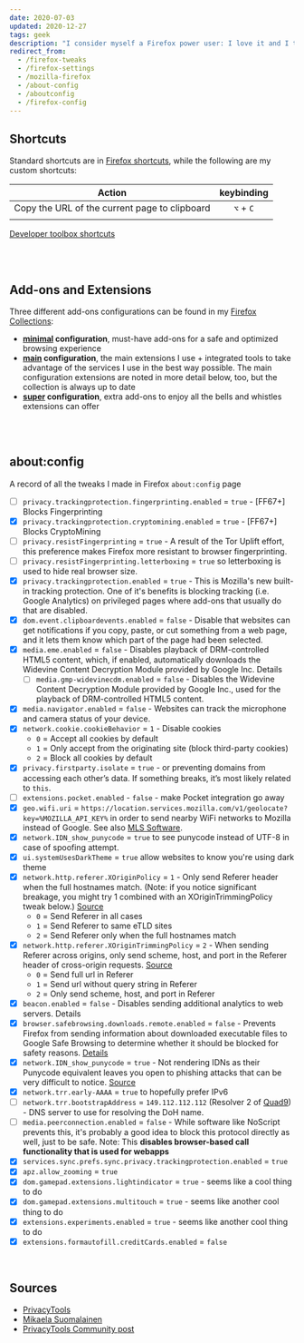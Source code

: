 ```yaml
---
date: 2020-07-03
updated: 2020-12-27
tags: geek
description: "I consider myself a Firefox power user: I love it and I take full advantage of its features. Here’s how I do it."
redirect_from:
  - /firefox-tweaks
  - /firefox-settings
  - /mozilla-firefox
  - /about-config
  - /aboutconfig
  - /firefox-config
---
```

## Shortcuts

Standard shortcuts are in [Firefox shortcuts](https://support.mozilla.org/en-US/kb/keyboard-shortcuts-perform-firefox-tasks-quickly "Keyboard Shortcuts - Mozilla Support"), while the following are my custom shortcuts:

| Action | keybinding |
| :-------------------------------------------: | :-------: |
| Copy the URL of the current page to clipboard | `⌥` + `C` |
|                                               |           |

[Developer toolbox shortcuts](https://developer.mozilla.org/en-US/docs/Tools/Keyboard_shortcuts "Keyboard shortcuts - MDN")

<br>
<br>

## Add-ons and Extensions

Three different add-ons configurations can be found in my [Firefox Collections](https://addons.mozilla.org/en-US/firefox/collections/13538650 "Tommi's Firefox Collections"):

- **[minimal](https://addons.mozilla.org/en-US/firefox/collections/13538650/minimal/) configuration**, must-have add-ons for a safe and optimized browsing experience
- **[main](https://addons.mozilla.org/en-US/firefox/collections/13538650/main/) configuration**, the main extensions I use + integrated tools to take advantage of the services I use in the best way possible. The main configuration extensions are noted in more detail below, too, but the collection is always up to date
- **[super](https://addons.mozilla.org/en-US/firefox/collections/13538650/super/) configuration**, extra add-ons to enjoy all the bells and whistles extensions can offer

<br>
<br>

## about:config

A record of all the tweaks I made in Firefox `about:config` page

- [ ] `privacy.trackingprotection.fingerprinting.enabled` = `true` - [FF67+] Blocks Fingerprinting
- [x] `privacy.trackingprotection.cryptomining.enabled` = `true` - [FF67+] Blocks CryptoMining
- [ ] `privacy.resistFingerprinting` = `true` - A result of the Tor Uplift effort, this preference makes Firefox more resistant to browser fingerprinting.
- [ ] `privacy.resistFingerprinting.letterboxing` = `true` so letterboxing is used to hide real browser size.
- [x] `privacy.trackingprotection.enabled` = `true` - This is Mozilla's new built-in tracking protection. One of it's benefits is blocking tracking (i.e. Google Analytics) on privileged pages where add-ons that usually do that are disabled.
- [x] `dom.event.clipboardevents.enabled` = `false` - Disable that websites can get notifications if you copy, paste, or cut something from a web page, and it lets them know which part of the page had been selected.
- [x] `media.eme.enabled` = `false` - Disables playback of DRM-controlled HTML5 content, which, if enabled, automatically downloads the Widevine Content Decryption Module provided by Google Inc. Details
	- [ ] `media.gmp-widevinecdm.enabled` = `false` - Disables the Widevine Content Decryption Module provided by Google Inc., used for the playback of DRM-controlled HTML5 content.
- [x] `media.navigator.enabled` = `false` - Websites can track the microphone and camera status of your device.
- [x] `network.cookie.cookieBehavior` = `1` - Disable cookies
	- `0` = Accept all cookies by default
    - `1` = Only accept from the originating site (block third-party cookies)
    - `2` = Block all cookies by default
- [x] `privacy.firstparty.isolate` = `true` - or preventing domains from accessing each other’s data. If something breaks, it’s most likely related to `this`.
- [ ] `extensions.pocket.enabled` - `false` - make Pocket integration go away
- [x] `geo.wifi.uri` = `https://location.services.mozilla.com/v1/geolocate?key=%MOZILLA_API_KEY%` in order to send nearby WiFi networks to Mozilla instead of Google. See also [MLS Software](https://wiki.mozilla.org/CloudServices/Location/Software).
- [x] `network.IDN_show_punycode` = `true` to see punycode instead of UTF-8 in case of spoofing attempt.
- [x] `ui.systemUsesDarkTheme` = `true` allow websites to know you're using dark theme
- [x] `network.http.referer.XOriginPolicy` = `1` - Only send Referer header when the full hostnames match. (Note: if you notice significant breakage, you might try 1 combined with an XOriginTrimmingPolicy tweak below.) [Source](https://feeding.cloud.geek.nz/posts/tweaking-referrer-for-privacy-in-firefox/)
    - `0` = Send Referer in all cases
    - `1` = Send Referer to same eTLD sites
    - `2` = Send Referer only when the full hostnames match
- [x] `network.http.referer.XOriginTrimmingPolicy` = `2` - When sending Referer across origins, only send scheme, host, and port in the Referer header of cross-origin requests. [Source](https://feeding.cloud.geek.nz/posts/tweaking-referrer-for-privacy-in-firefox/)
    - `0` = Send full url in Referer
    - `1` = Send url without query string in Referer
    - `2` = Only send scheme, host, and port in Referer
- [x] `beacon.enabled` = `false` - Disables sending additional analytics to web servers. Details
- [x] `browser.safebrowsing.downloads.remote.enabled` = `false` - Prevents Firefox from sending information about downloaded executable files to Google Safe Browsing to determine whether it should be blocked for safety reasons. [Details](https://support.mozilla.org/en-US/kb/how-does-phishing-and-malware-protection-work#w_what-information-is-sent-to-mozilla-or-its-partners-when-phishing-and-malware-protection-are-enabled)
- [x] `network.IDN_show_punycode` = `true` - Not rendering IDNs as their Punycode equivalent leaves you open to phishing attacks that can be very difficult to notice. [Source](https://krebsonsecurity.com/2018/03/look-alike-domains-and-visual-confusion/#more-42636)
- [x] `network.trr.early-AAAA` = `true` to hopefully prefer IPv6
- [ ] `network.trr.bootstrapAddress` = `149.112.112.112` (Resolver 2 of [Quad9](https://quad9.net/)) -  DNS server to use for resolving the DoH name.
- [ ] `media.peerconnection.enabled` = `false` - While software like NoScript prevents this, it's probably a good idea to block this protocol directly as well, just to be safe. Note: This **disables browser-based call functionality that is used for webapps**
- [x] `services.sync.prefs.sync.privacy.trackingprotection.enabled` = `true`
- [x] `apz.allow_zooming` = `true`
- [x] `dom.gamepad.extensions.lightindicator` = `true` - seems like a cool thing to do
- [x] `dom.gamepad.extensions.multitouch` = `true` - seems like another cool thing to do
- [x] `extensions.experiments.enabled` = `true` - seems like another cool thing to do
- [x] `extensions.formautofill.creditCards.enabled` = `false`

<br>

## Sources

- [PrivacyTools](https://www.privacytools.io/browsers/#about_config "about:config section on PrivacyTools")
- [Mikaela Suomalainen](https://mikaela.info/browser-extensions.html "Browser extensions on mikaela.info")
- [PrivacyTools Community post](https://forum.privacytools.io/t/changing-the-firefox-tweaks-recommendation/4752 "Changing the Firefox Tweaks Reccomendation")
